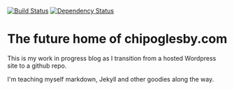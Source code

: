[![Build Status](https://travis-ci.org/chipoglesby/chipoglesby.github.io.svg?branch=master)](https://travis-ci.org/chipoglesby/chipoglesby.github.io)
[![Dependency Status](https://gemnasium.com/badges/github.com/chipoglesby/chipoglesby.github.io.svg)](https://gemnasium.com/github.com/chipoglesby/chipoglesby.github.io)

# The future home of chipoglesby.com

This is my work in progress blog as I transition from a hosted Wordpress
site to a github repo.

I'm teaching myself markdown, Jekyll and other goodies along the way.
